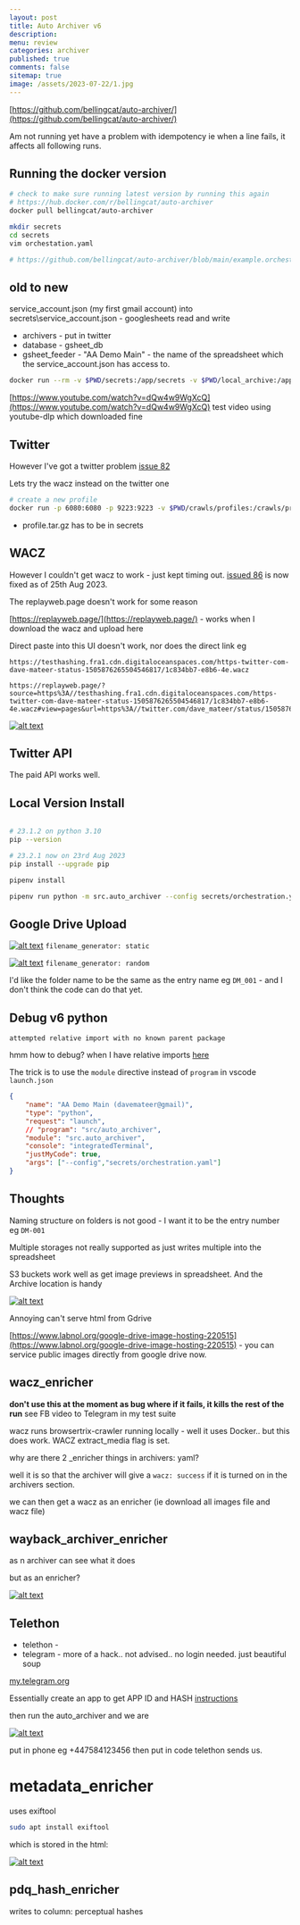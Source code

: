 ```yaml
---
layout: post
title: Auto Archiver v6
description: 
menu: review
categories: archiver
published: true 
comments: false     
sitemap: true
image: /assets/2023-07-22/1.jpg
---
```


<!-- [![alt text](/assets/2023-07-22/1.jpg "email"){:width="800px"}](/assets/2023-07-22/1.jpg) -->
<!-- [![alt text](/assets/2023-08-01/1.jpg "email")](/assets/2023-08-01/1.jpg) -->


[https://github.com/bellingcat/auto-archiver/](https://github.com/bellingcat/auto-archiver/)

Am not running yet have a problem with idempotency ie when a line fails, it affects all following runs.


## Running the docker version

```bash
# check to make sure running latest version by running this again
# https://hub.docker.com/r/bellingcat/auto-archiver
docker pull bellingcat/auto-archiver

mkdir secrets
cd secrets
vim orchestation.yaml

# https://github.com/bellingcat/auto-archiver/blob/main/example.orchestration.yaml

```

## old to new

service_account.json (my first gmail account) into secrets\service_account.json - googlesheets read and write

- archivers - put in twitter
- database - gsheet_db
- gsheet_feeder - "AA Demo Main" - the name of the spreadsheet which the service_account.json has access to.

```bash
docker run --rm -v $PWD/secrets:/app/secrets -v $PWD/local_archive:/app/local_archive bellingcat/auto-archiver --config secrets/orchestration.yaml
```

[https://www.youtube.com/watch?v=dQw4w9WgXcQ](https://www.youtube.com/watch?v=dQw4w9WgXcQ) test video using youtube-dlp which downloaded fine

## Twitter

However I've got a twitter problem [issue 82](https://github.com/bellingcat/auto-archiver/issues/82)

Lets try the wacz instead on the twitter one

```bash
# create a new profile
docker run -p 6080:6080 -p 9223:9223 -v $PWD/crawls/profiles:/crawls/profiles/ -it webrecorder/browsertrix-crawler create-login-profile --url "https://twitter.com/"
```

- profile.tar.gz has to be in secrets

## WACZ

However I couldn't get wacz to work - just kept timing out. [issued 86](https://github.com/bellingcat/auto-archiver/issues/86) is now fixed as of 25th Aug 2023.

The replayweb.page doesn't work for some reason

[https://replayweb.page/](https://replayweb.page/) - works when I download the wacz and upload here

Direct paste into this UI doesn't work, nor does the direct link eg 

```
https://testhashing.fra1.cdn.digitaloceanspaces.com/https-twitter-com-dave-mateer-status-1505876265504546817/1c834bb7-e8b6-4e.wacz

https://replayweb.page/?source=https%3A//testhashing.fra1.cdn.digitaloceanspaces.com/https-twitter-com-dave-mateer-status-1505876265504546817/1c834bb7-e8b6-4e.wacz#view=pages&url=https%3A//twitter.com/dave_mateer/status/1505876265504546817

```

[![alt text](/assets/2023-08-23/4.jpg "email")](/assets/2023-08-23/4.jpg)

## Twitter API

The paid API works well.

## Local Version Install

```bash

# 23.1.2 on python 3.10
pip --version

# 23.2.1 now on 23rd Aug 2023
pip install --upgrade pip

pipenv install

pipenv run python -m src.auto_archiver --config secrets/orchestration.yaml
```

## Google Drive Upload

<!-- [![alt text](/assets/2023-08-23/1.jpg "email"){:width="800px"}](/assets/2023-08-23/1.jpg) -->
[![alt text](/assets/2023-08-23/1.jpg "email")](/assets/2023-08-23/1.jpg)
 `filename_generator: static`


[![alt text](/assets/2023-08-23/2.jpg "email")](/assets/2023-08-23/2.jpg)
`filename_generator: random`

I'd like the folder name to be the same as the entry name eg `DM_001` - and I don't think the code can do that yet.

## Debug v6 python

`attempted relative import with no known parent package`


hmm how to debug? when I have relative imports [here](https://stackoverflow.com/questions/16981921/relative-imports-in-python-3)

The trick is to use the `module` directive instead of `program` in vscode `launch.json`

```json
{
	"name": "AA Demo Main (davemateer@gmail)",
    "type": "python",
	"request": "launch",
    // "program": "src/auto_archiver",
    "module": "src.auto_archiver",
	"console": "integratedTerminal",
	"justMyCode": true,
	"args": ["--config","secrets/orchestration.yaml"]
}
```

## Thoughts

Naming structure on folders is not good - I want it to be the entry number eg `DM-001`

Multiple storages not really supported as just writes multiple into the spreadsheet

S3 buckets work well as get image previews in spreadsheet. And the Archive location is handy


[![alt text](/assets/2023-08-23/3.jpg "email")](/assets/2023-08-23/3.jpg)

Annoying can't serve html from Gdrive

[https://www.labnol.org/google-drive-image-hosting-220515](https://www.labnol.org/google-drive-image-hosting-220515) - you can service public images directly from google drive now.




## wacz_enricher

**don't use this at the moment as bug where if it fails, it kills the rest of the run** see FB video to Telegram in my test suite


wacz runs browsertrix-crawler running locally - well it uses Docker.. but this does work. WACZ extract_media flag is set.


why are there 2 _enricher things in archivers: yaml?

well it is so that the archiver will give a `wacz: success` if it is turned on in the archivers section.

we can then get a wacz as an enricher (ie download all images file and wacz file)

## wayback_archiver_enricher

as n archiver can see what it does

but as an enricher?


[![alt text](/assets/2023-08-23/7.jpg "email")](/assets/2023-08-23/7.jpg)


## Telethon

 - telethon - 
 - telegram - more of a hack.. not advised.. no login needed. just beautiful soup

 [my.telegram.org](https://my.telegram.org/apps)

Essentially create an app to get APP ID and HASH [instructions](https://telegra.ph/How-to-get-Telegram-APP-ID--API-HASH-05-27)

then run the auto_archiver and we are 


[![alt text](/assets/2023-08-23/5.jpg "email")](/assets/2023-08-23/5.jpg)

put in phone eg +447584123456
then put in code telethon sends us.

# metadata_enricher

uses exiftool

```bash
sudo apt install exiftool
```

which is stored in the html:

[![alt text](/assets/2023-08-23/6.jpg "email")](/assets/2023-08-23/6.jpg)

## pdq_hash_enricher


writes to column: perceptual hashes






